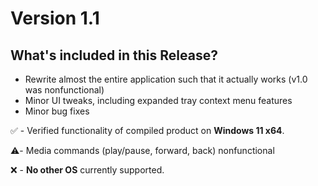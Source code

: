 # Version 1.1
## What's included in this Release?
- Rewrite almost the entire application such that it actually works (v1.0 was nonfunctional)
- Minor UI tweaks, including expanded tray context menu features
- Minor bug fixes

✅ - Verified functionality of compiled product on **Windows 11 x64**.

⚠️- Media commands (play/pause, forward, back) nonfunctional

❌ - **No other OS** currently supported.